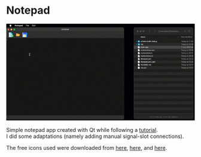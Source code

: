 # Notepad

![screenshot](sample.gif)

Simple notepad app created with Qt while following a <a href="https://www.youtube.com/watch?v=I96uPDifZ1w">tutorial</a>. \
I did some adaptations (namely adding manual signal-slot connections).

The free icons used were downloaded from <a href="https://www.flaticon.com/free-icons/save" title="save icons">here</a>, 
<a href="https://www.flaticon.com/free-icons/new" title="new icons">here</a>, and
<a href="https://www.flaticon.com/free-icons/folder" title="folder icons">here</a>.
